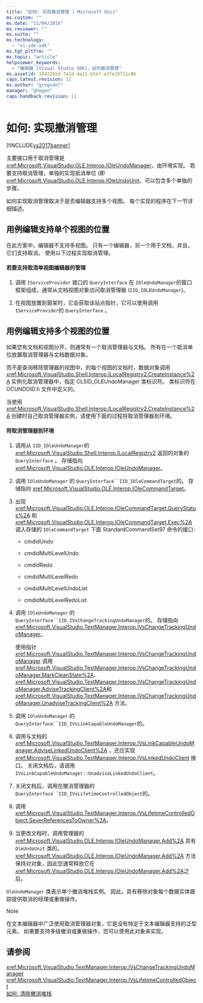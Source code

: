 ```yaml
---
title: "如何: 实现撤消管理 | Microsoft Docs"
ms.custom: ""
ms.date: "11/04/2016"
ms.reviewer: ""
ms.suite: ""
ms.technology: 
  - "vs-ide-sdk"
ms.tgt_pltfrm: ""
ms.topic: "article"
helpviewer_keywords: 
  - "编辑器 [Visual Studio SDK]，旧的撤消管理"
ms.assetid: 1942245d-7a1d-4a11-b5e7-a3fe29f11c0b
caps.latest.revision: 11
ms.author: "gregvanl"
manager: "ghogen"
caps.handback.revision: 11
---
```

# 如何: 实现撤消管理
[!INCLUDE[vs2017banner](../code-quality/includes/vs2017banner.md)]

主要接口用于取消管理是 <xref:Microsoft.VisualStudio.OLE.Interop.IOleUndoManager>，由环境实现。  若要支持取消管理，单独的实现抵消单位 \(即 <xref:Microsoft.VisualStudio.OLE.Interop.IOleUndoUnit>，可以包含多个单独的步骤。  
  
 如何实现取消管理取决于是否编辑器支持多个视图。  每个实现的程序在下一节详细描述。  
  
## 用例编辑支持单个视图的位置  
 在此方案中，编辑器不支持多视图。  只有一个编辑器，另一个用于文档，并且，它们支持取消。  使用以下过程实现取消管理。  
  
#### 若要支持取消单视图编辑器的管理  
  
1.  调用 `IServiceProvider` 接口的 `QueryInterface` 在 `IOleUndoManager`的窗口框架组成，通常从文档视图对象访问取消管理器 \(`IID_IOLEUndoManager`\)。  
  
2.  在视图放置到窗架时，它会获取该站点指针，它可以使用调用 `IServiceProvider`的 `QueryInterface` 。  
  
## 用例编辑支持多个视图的位置  
 如果您有文档和视图分开，则通常有一个取消管理器与文档。  所有在一个抵消单位放置取消管理器与文档数据对象。  
  
 而不是查询移除管理器的视图中，的每个视图的文档时，数据对象调用 <xref:Microsoft.VisualStudio.Shell.Interop.ILocalRegistry2.CreateInstance%2A> 实例化取消管理器中，指定 CLSID\_OLEUndoManager 类标识符。  类标识符在 OCUNDOID.h 文件中定义的。  
  
 当使用 <xref:Microsoft.VisualStudio.Shell.Interop.ILocalRegistry2.CreateInstance%2A> 创建时自己取消管理器实例，请使用下面的过程将取消管理器到环境。  
  
#### 将取消管理器到环境  
  
1.  调用从 `IID_IOleUndoManager`的 <xref:Microsoft.VisualStudio.Shell.Interop.ILocalRegistry2> 返回的对象的 `QueryInterface` 。  存储指向 <xref:Microsoft.VisualStudio.OLE.Interop.IOleUndoManager>。  
  
2.  调用 `IOleUndoManager` 的 `QueryInterface``IID_IOleCommandTarget`的。  存储指向 <xref:Microsoft.VisualStudio.OLE.Interop.IOleCommandTarget>。  
  
3.  出现 <xref:Microsoft.VisualStudio.OLE.Interop.IOleCommandTarget.QueryStatus%2A> 和 <xref:Microsoft.VisualStudio.OLE.Interop.IOleCommandTarget.Exec%2A> 调入存储的 `IOleCommandTarget` 下面 StandardCommandSet97 命令的接口:  
  
    -   cmdidUndo  
  
    -   cmdidMultiLevelUndo  
  
    -   cmdidRedo  
  
    -   cmdidMultiLevelRedo  
  
    -   cmdidMultiLevelUndoList  
  
    -   cmdidMultiLevelRedoList  
  
4.  调用 `IOleUndoManager` 的 `QueryInterface``IID_IVsChangeTrackingUndoManager`的。  存储指向 <xref:Microsoft.VisualStudio.TextManager.Interop.IVsChangeTrackingUndoManager>。  
  
     使用指针 <xref:Microsoft.VisualStudio.TextManager.Interop.IVsChangeTrackingUndoManager> 调用 <xref:Microsoft.VisualStudio.TextManager.Interop.IVsChangeTrackingUndoManager.MarkCleanState%2A>、 <xref:Microsoft.VisualStudio.TextManager.Interop.IVsChangeTrackingUndoManager.AdviseTrackingClient%2A>和 <xref:Microsoft.VisualStudio.TextManager.Interop.IVsChangeTrackingUndoManager.UnadviseTrackingClient%2A> 方法。  
  
5.  调用 `IOleUndoManager` 的 `QueryInterface``IID_IVsLinkCapableUndoManager`的。  
  
6.  调用与文档的 <xref:Microsoft.VisualStudio.TextManager.Interop.IVsLinkCapableUndoManager.AdviseLinkedUndoClient%2A> ，还应实现 <xref:Microsoft.VisualStudio.TextManager.Interop.IVsLinkedUndoClient> 接口。  关闭文档后，请调用 `IVsLinkCapableUndoManager::UnadviseLinkedUndoClient`。  
  
7.  关闭文档后，调用在撤消管理器的 `QueryInterface``IID_IVsLifetimeControlledObject`的。  
  
8.  调用 <xref:Microsoft.VisualStudio.TextManager.Interop.IVsLifetimeControlledObject.SeverReferencesToOwner%2A>。  
  
9. 当更改文档时，调用管理器的 <xref:Microsoft.VisualStudio.OLE.Interop.IOleUndoManager.Add%2A> 具有 `OleUndoUnit` 类的。  <xref:Microsoft.VisualStudio.OLE.Interop.IOleUndoManager.Add%2A> 方法保持对对象，因此您通常释放它在 <xref:Microsoft.VisualStudio.OLE.Interop.IOleUndoManager.Add%2A>之后。  
  
 `OleUndoManager` 类表示单个撤消堆栈实例。  因此，具有移除对象每个数据实体跟踪提供取消的经理或重做操作。  
  
> [!NOTE]
>  在文本编辑器中广泛使用取消管理器对象，它是没有特定于文本编辑器支持的泛型元素。  如果要支持多级撤消或重做操作，您可以使用此对象来实现。  
  
## 请参阅  
 <xref:Microsoft.VisualStudio.TextManager.Interop.IVsChangeTrackingUndoManager>   
 <xref:Microsoft.VisualStudio.TextManager.Interop.IVsLifetimeControlledObject>   
 [如何: 清除撤消堆栈](../extensibility/how-to-clear-the-undo-stack.md)